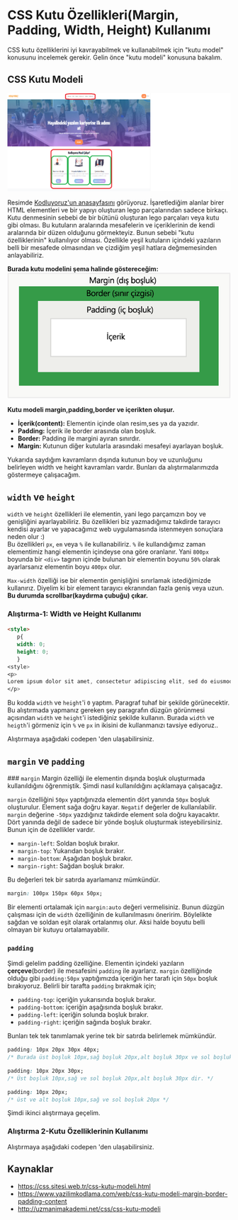 # CSS Kutu Özellikleri(Margin, Padding, Width, Height) Kullanımı
CSS kutu özelliklerini iyi kavrayabilmek ve kullanabilmek için "kutu model" konusunu incelemek gerekir. Gelin önce "kutu modeli" konusuna bakalım.

## CSS Kutu Modeli 
![box](https://raw.githubusercontent.com/Kodluyoruz/taskforce/main/css/css-kutu-ozelliklerimargin%2C-padding%2C-width%2C-height-kullanimi/figures/box.png)

Resimde [Kodluyoruz'un anasayfasını](https://kodluyoruz.org) görüyoruz. İşaretlediğim alanlar birer HTML elementleri ve bir yapıyı oluşturan lego parçalarından sadece birkaçı. Kutu denmesinin sebebi de bir bütünü oluşturan lego parçaları veya kutu gibi olması. Bu kutuların aralarında mesafelerin ve içeriklerinin de kendi aralarında bir düzen olduğunu görmekteyiz. Bunun sebebi "kutu özelliklerinin" kullanılıyor olması. Özellikle yeşil kutuların içindeki yazıların belli bir mesafede olmasından ve çizdiğim yeşil hatlara değmemesinden anlayabiliriz. 

**Burada kutu modelini şema halinde göstereceğim:**
![boxmodel](https://raw.githubusercontent.com/Kodluyoruz/taskforce/main/css/css-kutu-ozelliklerimargin%2C-padding%2C-width%2C-height-kullanimi/figures/boxmodel_.png)

**Kutu modeli margin,padding,border ve içerikten oluşur.**
- **İçerik(content):** Elementin içinde olan resim,ses ya da yazıdır.
- **Padding:** İçerik ile border arasında olan boşluk.
- **Border:** Padding ile margini ayıran sınırdır. 
- **Margin:** Kutunun diğer kutularla arasındaki mesafeyi ayarlayan boşluk.

Yukarıda saydığım kavramların dışında kutunun boy ve uzunluğunu belirleyen width ve height kavramları vardır. Bunları da alıştırmalarımızda göstermeye çalışacağım.

## `width` ve `height`
`width` ve `height` özellikleri ile elementin, yani lego parçamızın boy ve genişliğini ayarlayabiliriz. Bu özellikleri biz yazmadığımız takdirde tarayıcı kendisi ayarlar ve yapacağımız web uygulamasında istenmeyen sonuçlara neden olur :)  
Bu özellikleri `px`, `em` veya `%` ile kullanabiliriz. `%` ile kullandığımız zaman elementimiz hangi elementin içindeyse ona göre oranlanır. Yani `800px` boyunda bir `<div>` tagının içinde bulunan bir elementin boyunu `50%` olarak ayarlarsanız elementin boyu `400px` olur.

`Max-width` özelliği ise bir elementin genişliğini sınırlamak istediğimizde kullanırız. Diyelim ki bir element tarayıcı ekranından fazla geniş veya uzun. **Bu durumda scrollbar(kaydırma çubuğu) çıkar.**

### Alıştırma-1: Width ve Height Kullanımı
```html
<style>
   p{
   width: 0;
   height: 0;
   }
<style>
<p>
Lorem ipsum dolor sit amet, consectetur adipiscing elit, sed do eiusmod tempor incididunt ut labore et dolore magna aliqua. Ut enim ad minim veniam, quis nostrud exercitation ullamco laboris nisi ut aliquip ex ea commodo consequat. Duis aute irure dolor in reprehenderit in voluptate velit esse cillum dolore eu fugiat nulla pariatur. Excepteur sint occaecat cupidatat non proident, sunt in culpa qui officia deserunt mollit anim id est laborum.
</p>
```

Bu kodda `width` ve `height`'i `0` yaptım. Paragraf tuhaf bir şekilde görünecektir. Bu alıştırmada yapmanız gereken şey paragrafın düzgün görünmesi açısından `width` ve `height`'i istediğiniz şekilde kullanın. 
Burada `width` ve `heigth`'i görmeniz için `%` ve `px` in ikisini de kullanmanızı tavsiye ediyoruz.. 

Alıştırmaya aşağıdaki codepen 'den ulaşabilirsiniz.

## `margin` ve `padding`

### `margin`
Margin özelliği ile elementin dışında boşluk oluşturmada kullanıldığını öğrenmiştik. Şimdi nasıl kullanıldığını açıklamaya çalışacağız.

`margin` özelliğini `50px` yaptığınızda elementin dört yanında `50px` boşluk oluşturulur. Element sağa doğru kayar. `Negatif` değerler de kullanılabilir. `margin` değerine `-50px` yazdığınız takdirde element sola doğru kayacaktır. Dört yanında değil de sadece bir yönde boşluk oluşturmak isteyebilirsiniz. Bunun için de özellikler vardır.

- `margin-left`: Soldan boşluk bırakır.
- `margin-top`: Yukarıdan boşluk bırakır.
- `margin-bottom`: Aşağıdan boşluk bırakır.
- `margin-right`: Sağdan boşluk bırakır.

Bu değerleri tek bir satırda ayarlamanız mümkündür. 

```css
margin: 100px 150px 60px 50px;
```

Bir elementi ortalamak için `margin:auto` değeri vermelisiniz. Bunun düzgün çalışması için de `width` özelliğinin de kullanılmasını öneririm. Böylelikte sağdan ve soldan eşit olarak ortalanmış olur. Aksi halde boyutu belli olmayan bir kutuyu ortalamayabilir.

### `padding`

Şimdi gelelim padding özelliğine. Elementin içindeki yazıların **çerçeve**(border) ile mesafesini `padding` ile ayarlarız. `margin` özelliğinde olduğu gibi `padding:50px` yaptığımızda içeriğin her tarafı için `50px` boşluk bırakıyoruz. Belirli bir tarafta `padding` bırakmak için;

- `padding-top`: içeriğin yukarısında boşluk bırakır.
- `padding-bottom`: içeriğin aşağısında boşluk bırakır.
- `padding-left`: içeriğin solunda boşluk bırakır.
- `padding-right`: içeriğin sağında boşluk bırakır.

Bunları tek tek tanımlamak yerine tek bir satırda belirlemek mümkündür. 

```css
padding: 10px 20px 30px 40px;
/* Burada üst boşluk 10px,sağ boşluk 20px,alt boşluk 30px ve sol boşluk 40px dir.*/
```

```css
padding: 10px 20px 30px;
/* Üst boşluk 10px,sağ ve sol boşluk 20px,alt boşluk 30px dir. */
```
```css
padding: 10px 20px;
/* üst ve alt boşluk 10px,sağ ve sol boşluk 20px */
```
Şimdi ikinci alıştırmaya geçelim.

### Alıştırma 2-Kutu Özelliklerinin Kullanımı

Alıştırmaya aşağıdaki codepen 'den ulaşabilirsiniz.

## Kaynaklar
- https://css.sitesi.web.tr/css-kutu-modeli.html
- https://www.yazilimkodlama.com/web/css-kutu-modeli-margin-border-padding-content
- http://uzmanimakademi.net/css/css-kutu-modeli
